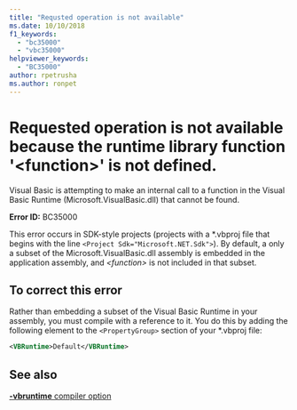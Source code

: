 ```yaml
---
title: "Requsted operation is not available"
ms.date: 10/10/2018
f1_keywords: 
  - "bc35000"
  - "vbc35000"
helpviewer_keywords: 
  - "BC35000"
author: rpetrusha
ms.author: ronpet
---
```

# Requested operation is not available because the runtime library function '\<function>' is not defined.

Visual Basic is attempting to make an internal call to a function in the Visual Basic Runtime (Microsoft.VisualBasic.dll) that cannot be found.
  
**Error ID:** BC35000  

This error occurs in SDK-style projects (projects with a \*.vbproj file that begins with the line `<Project Sdk="Microsoft.NET.Sdk">`). By default, a only a subset of the Microsoft.VisualBasic.dll assembly is embedded in the application assembly, and *\<function>* is not included in that subset.  

## To correct this error  

Rather than embedding a subset of the Visual Basic Runtime in your assembly, you must compile with a reference to it. You do this by adding the following element to the `<PropertyGroup>` section of your *.vbproj file:

```xml
<VBRuntime>Default</VBRuntime>
```

## See also  

[**-vbruntime** compiler option](../../reference/command-line-compiler/vbruntime.md)